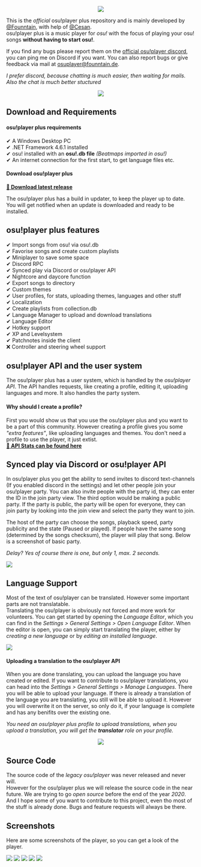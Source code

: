 <p align="center">
    <img src="https://x.founntain.de/IY26BPcE.png" />
</P>

This is the *official* osu!player plus repository and is mainly developed by [@Founntain](https://github.com/Founntain), with help of [@Cesan](https://github.com/Cesan).  
osu!player plus is a music player for *osu!* with the focus of playing your osu! songs **without having to start osu!**.  

If you find any bugs please report them on the [official osu!player discord](https://discord.gg/RJQSc5B), you can ping me on Discord if you want. You can also report bugs or give feedback via mail at osuplayer@founntain.de.  

*I prefer discord, because chatting is much easier, then waiting for mails. Also the chat is much better stuctured*

<p align="center">
    <img src="https://x.founntain.de/OSQ0ZaJr.png" />
</P>

## Download and Requirements

#### osu!player plus requirements
✔ A Windows Desktop PC  
✔ .NET Framework 4.6.1 installed  
✔ osu! installed with an **osu!.db file** *(Beatmaps imported in osu!)*  
✔ An internet connection for the first start, to get language files etc.

#### Download osu!player plus
**[💾 Download latest release](https://server.founntain.de/osuplayerplus/files/latest.zip)**

The osu!player plus has a build in updater, to keep the player up to date. You will get notified when an update is downloaded and ready to be installed.

## osu!player plus features

✔ Import songs from osu! via osu!.db  
✔ Favorise songs and create custom playlists  
✔ Miniplayer to save some space  
✔ Discord RPC  
✔ Synced play via Discord or osu!player API  
✔ Nightcore and daycore function  
✔ Export songs to directory  
✔ Custom themes  
✔ User profiles, for stats, uploading themes, languages and other stuff  
✔ Localization  
✔ Create playlists from collection.db  
✔ Language Manager to upload and download translations  
✔ Language Editor  
✔ Hotkey support  
✔ XP and Levelsystem  
✔ Patchnotes inside the client  
❌ Controller and steering wheel support

## osu!player API and the user system
The osu!player plus has a user system, which is handled by the *osu!player API*. The API handles requests, like creating a profile, editing it, uploading languages and more. It also handles the party system.  
#### Why should I create a profile?
First you would show us that you use the osu!player plus and you want to be a part of this community. However creating a profile gives you some *"extra features"*, like uploading languages and themes. You don't need a profile to use the player, it just extist.  
**[🔸 API Stats can be found here ](https://server.founntain.de)**

## Synced play via Discord or osu!player API
In osu!player plus you get the ability to send invites to discord text-channels (If you enabled discord in the settings) and let other people join your osu!player party. You can also invite people with the party id, they can enter the ID in the join party view. The third option would be making a public party. If the party is public, the party will be open for everyone, they can join party by looking into the join view and select the party they want to join.


The host of the party can choose the songs, playback speed, party publicity and the state (Paused or played). If people have the same song (determined by the songs checksum), the player will play that song. Below is a screenshot of basic party.

*Delay? Yes of course there is one, but only 1, max. 2 seconds.*

![](https://x.founntain.de/bcB1yP2s.png)

## Language Support
Most of the text of osu!player can be translated. However some important parts are not translatable.  
Translating the osu!player is obviously not forced and more work for volunteers. You can get started by opening the *Language Editor*, which you can find in the *Settings > General Settings > Open Language Editor*. When the editor is open, you can simply start translating the player, either by *creating a new language* or by *editing an installed language*.

![](https://x.founntain.de/u8kSe4l0.png)

#### Uploading a translation to the osu!player API
When you are done translating, you can upload the language you have created or edited. If you want to contribute to osu!player translations, you can head into the *Settings > General Settings > Manage Languages*. There you will be able to upload your language. If there is already a translation of the language you are translating, you still will be able to upload it. However you will overwrite it on the server, so only do it, if your language is complete and has any benifits over the existing one.

*You need an osu!player plus profile to upload translations, when you upload a translation, you will get the **translator** role on your profile.*

<p align="center">
    <img src="https://x.founntain.de/28HYQBTj.png" />
</P>

## Source Code

The source code of the *legacy osu!player* was never released and never will.  
However for the osu!player plus we will release the source code in the near future. We are trying to go *open source* before the end of the year *2020*. And I hope some of you want to contribute to this project, even tho most of the stuff is already done. Bugs and feature requests will always be there.

## Screenshots

Here are some screenshots of the player, so you can get a look of the player.

![](https://x.founntain.de/OSQ0ZaJr.png)
![](https://x.founntain.de/wuEELZOe.png)
![](https://x.founntain.de/7YrxyPQc.png)
![](https://x.founntain.de/bcB1yP2s.png)
![](https://x.founntain.de/mMee78pA.png)
